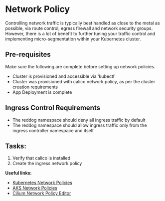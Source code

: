# Network Policy

Controlling network traffic is typically best handled as close to the metal as possible, via route control, egress firewall and network security groups. However, there is a lot of benefit to further tuning your traffic control and implementing micro-segmentation within your Kubernetes cluster. 

## Pre-requisites

Make sure the following are complete before setting up network policies.

* Cluster is provisioned and accessible via 'kubectl'
* Cluster was provisioned with calico network policy, as per the cluster creation requirements
* App Deployment is complete

## Ingress Control Requirements

* The reddog namespace should deny all ingress traffic by default
* The reddog namespace should allow ingress traffic only from the ingress controller namespace and itself

## Tasks:

1. Verify that calico is installed
2. Create the ingress network policy

**Useful links:**

* [Kubernetes Network Policies](https://kubernetes.io/docs/concepts/services-networking/network-policies/)
* [AKS Network Policies](https://docs.microsoft.com/en-us/azure/aks/use-network-policies)
* [Cilium Network Policy Editor](https://editor.cilium.io/)
